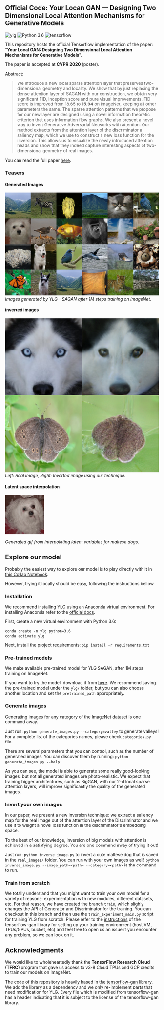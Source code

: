 ##  Official Code: Your Locan GAN &mdash; Designing Two Dimensional Local Attention Mechanisms for Generative Models
![ylg](https://img.shields.io/badge/ylg-Your%20Local%20GAN-brightgreen)
![Python 3.6](https://img.shields.io/badge/python-3.6-green.svg?style=plastic)
![tensorflow](https://img.shields.io/badge/tensorflow-2.0-brightgreen)

This repository hosts the official Tensorflow implementation of the paper: "**Your Local GAN: Designing Two Dimensional Local Attention Mechanisms for Generative Models**".

The paper is accepted at **CVPR 2020** (poster).


Abstract:
> We introduce a new local sparse attention layer that preserves two-dimensional geometry and locality. We show that by just replacing the dense attention layer of SAGAN with our construction, we obtain very significant FID, Inception score and pure visual improvements. FID score is improved from 18.65 to **15.94** on ImageNet, keeping all other parameters the same. The sparse attention patterns that we propose for our new layer are designed using a novel information theoretic criterion that uses information flow graphs. 
We also present a novel way to invert Generative Adversarial Networks with attention. Our method extracts from the attention layer of the discriminator a saliency map, which we use to construct a new loss function for the inversion. This allows us to visualize the newly introduced attention heads and show that they indeed capture interesting aspects of two-dimensional geometry of real images.

You can read the full paper [here](https://arxiv.org/abs/1911.12287).

### Teasers

#### Generated Images
![Teaser](./generated/collage.jpg)
*Images generated by YLG - SAGAN after 1M steps training on ImageNet.*


#### Inverted images
![Teaser_inversion](./inversions/inverted.jpg)
*Left: Real image, Right: Inverted image using our technique.*



#### Latent space interpolation
![gif_teaser](maltese.gif)

*Generated gif from interpolating latent variables for maltese dogs.*

## Explore our model

Probably the easiest way to explore our model is to play directly with it in [this Collab Notebook](https://colab.research.google.com/drive/10MO4dVoQIhS1ZpeplWTnA4KVqkvqN4Jd).

However, trying it locally should be easy, following the instructions bellow.

### Installation
We recommend installing YLG using an Anaconda virtual environment.
For installing Anaconda refer to the [official docs](https://docs.anaconda.com/anaconda/install/).

First, create a new virtual environment with Python 3.6:

```
conda create -n ylg python=3.6
conda activate ylg
```

Next, install the project requirements:
` pip install -r requirements.txt `


### Pre-trained models
We make available pre-trained model for YLG SAGAN, after 1M steps training on ImageNet.

If you want to try the model, download it from [here](https://drive.google.com/open?id=1Nikmw2WLcSnN_Yv0FbvwrZcjgu-HPkJH).
We recommend saving the pre-trained model under the `ylg/` folder, but you can also choose another location and set the `pretrained_path` appropriately.

### Generate images
Generating images for any category of the ImageNet dataset is one command away.

Just run: `python generate_images.py --category=valley` to generate valleys! For a complete list of the categories names, please check `categories.py` file.

There are several parameters that you can control, such as the number of generated images. You can discover them by running: `python generate_images.py --help`

As you can see, the model is able to generate some really good-looking images, but not all generated images are photo-realistic. We expect that training bigger architectures, such as BigGAN, with our 2-d local sparse attention layers, will improve significantly the quality of the generated images.



### Invert your own images
In our paper, we present a new inversion technique: we extract a saliency map for the real image out of the attention layer of the Discriminator and we use it to weight a novel loss function in the discriminator's embedding space.

To the best of our knowledge, inversion of big models with attention is achieved in a satisfying degree.
You are one command away of trying it out!

Just run: `python inverse_image.py` to invert a cute maltese dog that is saved in the `real_images/` folder. You can run with your own images as well! `python inverse_image.py --image_path=<path> --category=<path>` is the command to run.


### Train from scratch
We totally understand that you might want to train your own model for a variety of reasons: experimentation with new modules, different datasets, etc. For that reason, we have created the branch `train`, which slighly changes the API of Generator and Discriminator for the training. You can checkout in this branch and then use the `train_experiment_main.py` script for training YLG from scratch. Please refer to the [instructions](https://github.com/tensorflow/gan/tree/master/tensorflow_gan/examples/self_attention_estimator) of the tensorflow-gan library for setting up your training environment (host VM, TPUs/GPUs, bucket, etc) and feel free to open us an issue if you encounter any problem, so we can look on it.


## Acknowledgments

We would like to wholeheartedly thank the **TensorFlow Research Cloud  (TFRC)** program that gave us access to v3-8 Cloud TPUs and GCP credits to train our models on ImageNet. 

The code of this repository is heavily based in the [tensorflow-gan](https://github.com/tensorflow/gan) library. We add the library as a dependency and we only re-implement parts that need modification for YLG. Every file which is modified from tensorflow-gan has a header indicating that it is subject to the license of the tensorflow-gan library.


